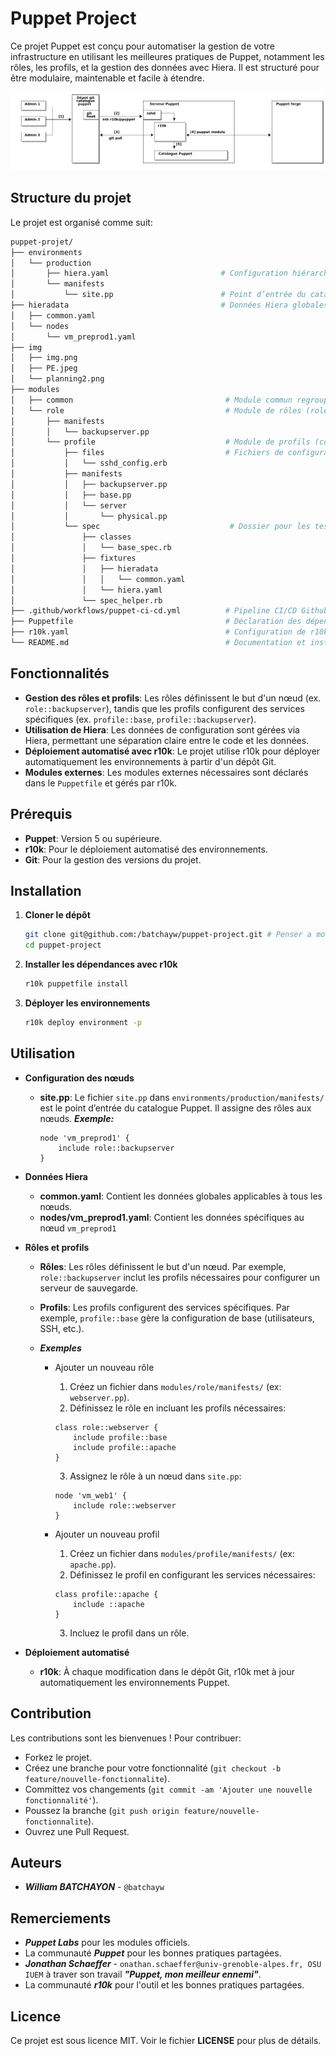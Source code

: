 # Puppet Project

Ce projet Puppet est conçu pour automatiser la gestion de votre infrastructure en utilisant les meilleures pratiques de Puppet, notamment les rôles, les profils, et la gestion des données avec Hiera. Il est structuré pour être modulaire, maintenable et facile à étendre.

![alt text](img/img.png)

## Structure du projet

Le projet est organisé comme suit:
```bash
puppet-projet/
├── environments
│   └── production
│       ├── hiera.yaml                         # Configuration hiérarchique propre à l’environnement
│       └── manifests
│           └── site.pp                        # Point d’entrée du catalogue (inclut les rôles)
├── hieradata                                  # Données Hiera globales
│   ├── common.yaml
│   └── nodes
│       └── vm_preprod1.yaml
├── img
│   ├── img.png
│   ├── PE.jpeg
│   └── planning2.png
├── modules
│   ├── common                                  # Module commun regroupant des définitions génériques
│   └── role                                    # Module de rôles (role::backupserver, etc.)
│       ├── manifests
│       │   └── backupserver.pp
│       └── profile                             # Module de profils (configuration fonctionnelle)
│           ├── files                           # Fichiers de configuration éventuels
│           │   └── sshd_config.erb
│           ├── manifests
│           │   ├── backupserver.pp
│           │   ├── base.pp
│           │   └── server
│           │       └── physical.pp
│           └── spec                             # Dossier pour les tests unitaires. ✅
│               ├── classes
│               │   └── base_spec.rb
│               ├── fixtures
│               │   ├── hieradata
│               │   │   └── common.yaml
│               │   └── hiera.yaml
│               └── spec_helper.rb
├── .github/workflows/puppet-ci-cd.yml          # Pipeline CI/CD Github Action
├── Puppetfile                                  # Déclaration des dépendances de modules
├── r10k.yaml                                   # Configuration de r10k pour le déploiement automatisé
└── README.md                                   # Documentation et instructions d’utilisation
```


## Fonctionnalités

- **Gestion des rôles et profils**: Les rôles définissent le but d'un nœud (ex. `role::backupserver`), tandis que les profils configurent des services spécifiques (ex. `profile::base`, `profile::backupserver`).
- **Utilisation de Hiera**: Les données de configuration sont gérées via Hiera, permettant une séparation claire entre le code et les données.
- **Déploiement automatisé avec r10k**: Le projet utilise r10k pour déployer automatiquement les environnements à partir d'un dépôt Git.
- **Modules externes**: Les modules externes nécessaires sont déclarés dans le `Puppetfile` et gérés par r10k.

## Prérequis

- **Puppet**: Version 5 ou supérieure.
- **r10k**: Pour le déploiement automatisé des environnements.
- **Git**: Pour la gestion des versions du projet.

## Installation

1. **Cloner le dépôt**
   ```bash
   git clone git@github.com:/batchayw/puppet-project.git # Penser a modifier en fonction de votre git user-utiliseur
   cd puppet-project
   ```

2. **Installer les dépendances avec r10k** 
   ```bash
   r10k puppetfile install
   ```

3. **Déployer les environnements**
   ```bash
   r10k deploy environment -p
   ```

## Utilisation

- **Configuration des nœuds**

    - **site.pp**: Le fichier `site.pp` dans `environments/production/manifests/` est le point d’entrée du catalogue Puppet. Il assigne des rôles aux nœuds.
        ***Exemple:***
        ```puppet
        node 'vm_preprod1' {
            include role::backupserver
        }
        ```

- **Données Hiera** 

    - **common.yaml**: Contient les données globales applicables à tous les nœuds.
    - **nodes/vm_preprod1.yaml**: Contient les données spécifiques au nœud `vm_preprod1`

- **Rôles et profils**

    - **Rôles**: Les rôles définissent le but d'un nœud. Par exemple, `role::backupserver` inclut les profils nécessaires pour configurer un serveur de sauvegarde.

    - **Profils**: Les profils configurent des services spécifiques. Par exemple, `profile::base` gère la configuration de base (utilisateurs, SSH, etc.).

    - ***Exemples***
        - Ajouter un nouveau rôle
        
            1. Créez un fichier dans `modules/role/manifests/` (ex: `webserver.pp`).
            2. Définissez le rôle en incluant les profils nécessaires:
            ```puppet
            class role::webserver {
                include profile::base
                include profile::apache
            }
            ```
            3. Assignez le rôle à un nœud dans `site.pp`:
            ```puppet
            node 'vm_web1' {
                include role::webserver
            }
            ```

        - Ajouter un nouveau profil

            1. Créez un fichier dans `modules/profile/manifests/` (ex: `apache.pp`).
            2. Définissez le profil en configurant les services nécessaires:
            ```puppet
            class profile::apache {
                include ::apache
            }
            ```
            3. Incluez le profil dans un rôle.

- **Déploiement automatisé**

    - **r10k**: À chaque modification dans le dépôt Git, r10k met à jour automatiquement les environnements Puppet.

## Contribution

Les contributions sont les bienvenues ! Pour contribuer:

- Forkez le projet.
- Créez une branche pour votre fonctionnalité (`git checkout -b feature/nouvelle-fonctionnalite`).
- Committez vos changements (`git commit -am 'Ajouter une nouvelle fonctionnalité'`).
- Poussez la branche (`git push origin feature/nouvelle-fonctionnalite`).
- Ouvrez une Pull Request.

## Auteurs

- ***William BATCHAYON*** - `@batchayw`

## Remerciements

- ***Puppet Labs*** pour les modules officiels.
- La communauté ***Puppet*** pour les bonnes pratiques partagées.
- ***Jonathan Schaeffer*** - `onathan.schaeffer@univ-grenoble-alpes.fr, OSU IUEM` à traver son travail ***"Puppet, mon meilleur ennemi"***.
- La communauté ***r10k*** pour l'outil et les bonnes pratiques partagées.

## Licence

Ce projet est sous licence MIT. Voir le fichier **LICENSE** pour plus de détails.